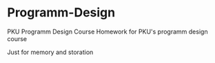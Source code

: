 # Programm-Design
PKU Programm Design Course
Homework for PKU's programm design course

Just for memory and storation
